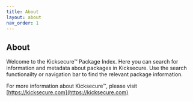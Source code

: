 ```yaml
---
title: About
layout: about
nav_order: 1
---
```


## About

Welcome to the Kicksecure™ Package Index. Here you can search for information and metadata about packages in Kicksecure. Use the search functionailty or navigation bar to find the relevant package information.

For more information about Kicksecure™, please visit [https://kicksecure.com](https://kicksecure.com)
